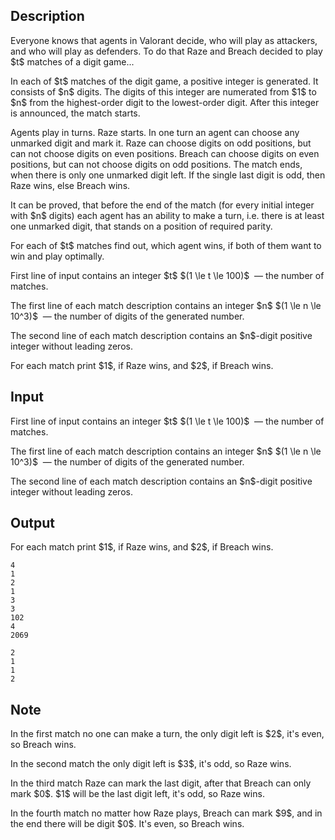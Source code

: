 ## Description

<div><p>Everyone knows that agents in Valorant decide, who will play as attackers, and who will play as defenders. To do that Raze and Breach decided to play $t$ matches of a digit game...</p><p>In each of $t$ matches of the digit game, a positive integer is generated. It consists of $n$ digits. The digits of this integer are numerated from $1$ to $n$ from the highest-order digit to the lowest-order digit. After this integer is announced, the match starts.</p><p>Agents play in turns. Raze starts. In one turn an agent can choose any unmarked digit and mark it. Raze can choose digits on odd positions, but can not choose digits on even positions. Breach can choose digits on even positions, but can not choose digits on odd positions. The match ends, when there is only one unmarked digit left. If the single last digit is odd, then Raze wins, else Breach wins.</p><p>It can be proved, that before the end of the match (for every initial integer with $n$ digits) each agent has an ability to make a turn, i.e. there is at least one unmarked digit, that stands on a position of required parity.</p><p>For each of $t$ matches find out, which agent wins, if both of them want to win and play optimally.</p></div><div class="input-specification"><p>First line of input contains an integer $t$ $(1 \le t \le 100)$ &nbsp;— the number of matches.</p><p>The first line of each match description contains an integer $n$ $(1 \le n \le 10^3)$ &nbsp;— the number of digits of the generated number.</p><p>The second line of each match description contains an $n$-digit positive integer without leading zeros.</p></div><div class="output-specification"><p>For each match print $1$, if Raze wins, and $2$, if Breach wins.</p></div>

## Input

<p>First line of input contains an integer $t$ $(1 \le t \le 100)$ &nbsp;— the number of matches.</p><p>The first line of each match description contains an integer $n$ $(1 \le n \le 10^3)$ &nbsp;— the number of digits of the generated number.</p><p>The second line of each match description contains an $n$-digit positive integer without leading zeros.</p>

## Output

<p>For each match print $1$, if Raze wins, and $2$, if Breach wins.</p>





```input1
4
1
2
1
3
3
102
4
2069
```




```output1
2
1
1
2
```



## Note

<p>In the first match no one can make a turn, the only digit left is $2$, it's even, so Breach wins.</p><p>In the second match the only digit left is $3$, it's odd, so Raze wins.</p><p>In the third match Raze can mark the last digit, after that Breach can only mark $0$. $1$ will be the last digit left, it's odd, so Raze wins.</p><p>In the fourth match no matter how Raze plays, Breach can mark $9$, and in the end there will be digit $0$. It's even, so Breach wins.</p>
